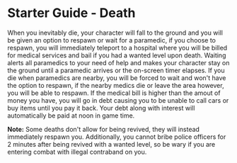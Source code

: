 # Starter Guide - Death
When you inevitably die, your character will fall to the ground and you will be given an option to respawn or wait for a paramedic, if you choose to respawn, you will immediately teleport to a hospital where you will be billed for medical services and bail if you had a wanted level upon death. Waiting alerts all paramedics to your need of help and makes your character stay on the ground until a paramedic arrives or the on-screen timer elapses. If you die when paramedics are nearby, you will be forced to wait and won't have the option to respawn, if the nearby medics die or leave the area however, you will be able to respawn. If the medical bill is higher than the amout of money you have, you will go in debt causing you to be unable to call cars or buy items until you pay it back. Your debt along with interest will automatically be paid at noon in game time.


**Note:** Some deaths don't allow for being revived, they will instead immediately respawn you. 
Additionally, you cannot bribe police officers for 2 minutes after being revived with a wanted level, so be wary if you are entering combat with illegal contraband on you.
